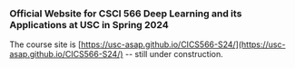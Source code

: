 ### Official Website for CSCI 566 Deep Learning and its Applications at USC in Spring 2024

The course site is [https://usc-asap.github.io/CICS566-S24/](https://usc-asap.github.io/CICS566-S24/) -- still under construction.